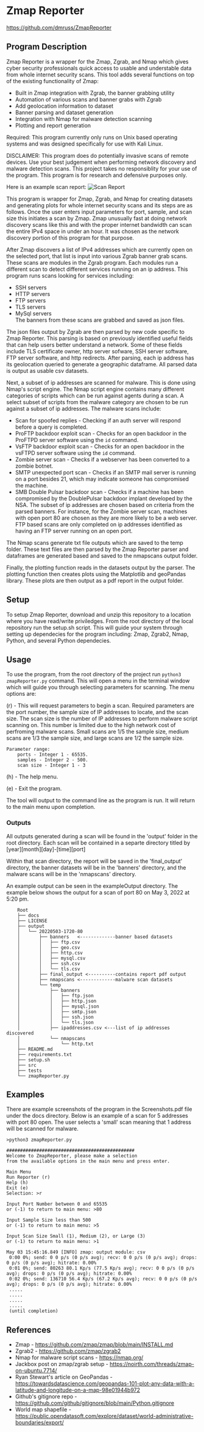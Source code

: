 # Zmap Reporter

https://github.com/dmruss/ZmapReporter

## Program Description

Zmap Reporter is a wrapper for the Zmap, Zgrab, and Nmap which gives cyber security professionals quick access to usable and understable data from whole internet security scans.  This tool adds several functions on top of the existing functionality of Zmap:
 
 - Built in Zmap integration with Zgrab, the banner grabbing utility
 - Automation of various scans and banner grabs with Zgrab
 - Add geolocation information to dataset
 - Banner parsing and dataset generation 
 - Integration with Nmap for malware detection scanning
 - Plotting and report generation

Required: This program currently only runs on Unix based operating systems and was designed specifically for use with Kali Linux.

DISCLAIMER: This program does do potentially invasive scans of remote devices.  Use your best judgement when performing network discovery and malware detection scans.  This project takes no responsiblity for your use of the program.  This program is for research and defensive purposes only.

Here is an example scan report:
![Scan Report](./docs/exampleReport.png)

This program is wrapper for Zmap, Zgrab, and Nmap for creating datasets and generating plots for whole internet security scans and its steps are as follows.  Once the user enters input parameters for port, sample, and scan size this initiates a scan by Zmap.  Zmap unusually fast at doing network discovery scans like this and with the proper internet bandwidth can scan the entire IPv4 space in under an hour.  It was chosen as the network discovery portion of this program for that purpose.  

After Zmap discovers a list of IPv4 addresses which are currently open on the selected port, that list is input into various Zgrab banner grab scans.  These scans are modules in the Zgrab program.  Each modules run a different scan to detect different services running on an ip address.  This program runs scans looking for services including:
 - SSH servers 
 - HTTP servers
 - FTP servers 
 - TLS servers 
 - MySql servers  
 The banners from these scans are grabbed and saved as json files.

The json files output by Zgrab are then parsed by new code specific to Zmap Reporter.  This parsing is based on previously identified useful fields that can help users better understand a network.  Some of these fields include TLS certificate owner, http server sofware, SSH server software, FTP server software, and http redirects.  After parsing, each ip address has its geolocation queried to generate a geographic dataframe.  All parsed data is output as usable csv datasets.

Next, a subset of ip addresses are scanned for malware.  This is done using Nmap's script engine.  The Nmap script engine contains many different categories of scripts which can be run against agents during a scan.  A select subset of scripts from the malware category are chosen to be run against a subset of ip addresses. The malware scans include:
 - Scan for spoofed replies - Checking if an auth server will respond before a query is completed.
 - ProFTP backdoor exploit scan  -  Checks for an open backdoor in the ProFTPD server software using the ```id``` command.
 - VsFTP backdoor exploit scan  -  Checks for an open backdoor in the vsFTPD server software using the ```id``` command.
 - Zombie server scan  -  Checks if a webserver has been converted to a zombie botnet.
 - SMTP unexpected port scan  -  Checks if an SMTP mail server is running on a port besides 21, which may indicate someone has compromised the machine.
 - SMB Double Pulsar backdoor scan  -  Checks if a machine has been compromised by the DoublePulsar backdoor implant developed by the NSA.
 The subset of ip addresses are chosen based on criteria from the parsed banners. For instance, for the Zombie server scan, machines with open port 80 are chosen as they are more likely to be a web server.  FTP based scans are only completed on ip addresses identified as having an FTP server running on an open port.  
 
 The Nmap scans generate txt file outputs which are saved to the temp folder.  These text files are then parsed by the Zmap Reporter parser and dataframes are generated based and saved to the nmapscans output folder.

 Finally, the plotting function reads in the datasets output by the parser.  The plotting function then creates plots using the Matplotlib and geoPandas library.  These plots are then output as a pdf report in the output folder.

## Setup

To setup Zmap Reporter, download and unzip this repository to a location where you have read/write priviledges.  From the root directory of the local repository run the setup.sh script.  This will guide your system through setting up dependecies for the program including: Zmap, Zgrab2, Nmap, Python, and several Python dependecies.

## Usage

To use the program, from the root directory of the project run 
```python3 zmapReporter.py``` command.  This will open a menu in the terminal window which will guide you through selecting parameters for scanning.  The menu options are:

(r) - This will request parameters to begin a scan.  Required parameters are 
      the port number, the sample size of IP addresses to locate, and the scan 
      size.  The scan size is the number of IP addresses to perform malware 
      script  scanning on.  This number is limited due to the high network cost 
      of perfroming malware scans.  Small scans are 1/5 the sample size, medium 
      scans are 1/3 the sample size, and large scans are 1/2 the sample size.

    Parameter range:
        ports - Integer 1 - 65535.
        samples - Integer 2 - 500.
        scan size - Integer 1 - 3 

(h) - The help menu.

(e) - Exit the program.

The tool will output to the command line as the program is run.  It will return to the main menu upon completion.  

### Outputs

All outputs generated during a scan will be found in the 'output' folder in the root directory.  Each scan will be contained in a separte directory titled by [year][month][day]-[time][port]

Within that scan directory, the report will be saved in the 'final_output' directory, the banner datasets will be in the 'banners' directory, and the malware scans will be in the 'nmapscans' directory.

An example output can be seen in the exampleOutput directory.
The example below shows the output for a scan of port 80 on May 3, 2022 at 5:20 pm.

        Root
        ├── docs
        ├── LICENSE
        ├── output
        │   └── 20220503-1720-80
        │       ├── banners   <-------------banner based datasets
        │       │   ├── ftp.csv
        │       │   ├── geo.csv
        │       │   ├── http.csv
        │       │   ├── mysql.csv
        │       │   ├── ssh.csv
        │       │   └── tls.csv
        │       ├── final_output <----------contains report pdf output
        │       ├── nmapscans <-------------malware scan datasets
        │       └── temp
        │           ├── banners
        │           │   ├── ftp.json
        │           │   ├── http.json
        │           │   ├── mysql.json
        │           │   ├── smtp.json
        │           │   ├── ssh.json
        │           │   └── tls.json
        │           ├── ipaddresses.csv <---list of ip addresses discovered 
        │           └── nmapscans
        │               └── http.txt
        ├── README.md
        ├── requirements.txt
        ├── setup.sh
        ├── src
        ├── tests
        └── zmapReporter.py

## Examples

There are example screenshots of the program in the Screenshots.pdf file under the docs directory.
Below is an example of a scan for 5 addresses with port 80 open.  The user selects a 'small' scan meaning that 1 address will be scanned for malware.
```
>python3 zmapReporter.py

###############################################
Welcome to ZmapReporter, please make a selection 
from the available options in the main menu and press enter.

Main Menu
Run Reporter (r)
Help (h)
Exit (e)
Selection: >r

Input Port Number between 0 and 65535 
or (-1) to return to main menu: >80

Input Sample Size less than 500 
or (-1) to return to main menu: >5

Input Scan Size Small (1), Medium (2), or Large (3) 
or (-1) to return to main menu: >1

May 03 15:45:16.849 [INFO] zmap: output module: csv
 0:00 0%; send: 0 0 p/s (0 p/s avg); recv: 0 0 p/s (0 p/s avg); drops: 0 p/s (0 p/s avg); hitrate: 0.00%
 0:01 0%; send: 80263 80.1 Kp/s (77.5 Kp/s avg); recv: 0 0 p/s (0 p/s avg); drops: 0 p/s (0 p/s avg); hitrate: 0.00%
 0:02 0%; send: 136710 56.4 Kp/s (67.2 Kp/s avg); recv: 0 0 p/s (0 p/s avg); drops: 0 p/s (0 p/s avg); hitrate: 0.00%
 .....
 .....
 .....
 .....
 (until completion)
```

## References

 - Zmap - https://github.com/zmap/zmap/blob/main/INSTALL.md 
 - Zgrab2 - https://github.com/zmap/zgrab2 
 - Nmap for malware script scans - https://nmap.org/ 
 - Jackbox post on zmap/zgrab setup - https://noirth.com/threads/zmap-on-ubuntu.7714/ 
 - Ryan Stewart's article on GeoPandas - https://towardsdatascience.com/geopandas-101-plot-any-data-with-a-latitude-and-longitude-on-a-map-98e01944b972
 - Github's gitignore repo - https://github.com/github/gitignore/blob/main/Python.gitignore 
 - World map shapefile - https://public.opendatasoft.com/explore/dataset/world-administrative-boundaries/export/ 
 
